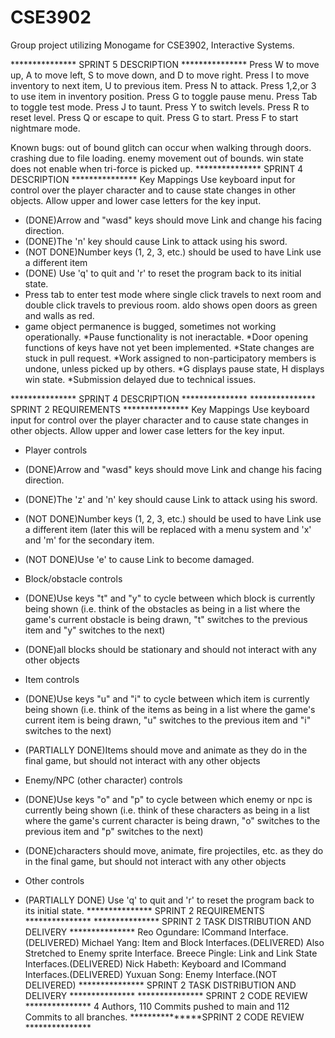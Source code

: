 # CSE3902
Group project utilizing Monogame for CSE3902, Interactive Systems.

*************** SPRINT 5 DESCRIPTION ***************
Press W to move up, A to move left, S to move down, and D to move right.
            Press I to move inventory to next item, U to previous item.
            Press N to attack.
            Press 1,2,or 3 to use item in inventory position.
            Press G to toggle pause menu.
            Press Tab to toggle test mode.
            Press J to taunt.
            Press Y to switch levels.
            Press R to reset level.
            Press Q or escape to quit.
            Press G to start.
            Press F to start nightmare mode.
            
Known bugs:
out of bound glitch can occur when walking through doors.
crashing due to file loading.
enemy movement out of bounds.
win state does not enable when tri-force is picked up.
*************** SPRINT 4 DESCRIPTION ***************
Key Mappings
Use keyboard input for control over the player character and to cause state changes in other objects. Allow upper and lower case letters for the key input.
* (DONE)Arrow and "wasd" keys should move Link and change his facing direction.
* (DONE)The 'n' key should cause Link to attack using his sword.
* (NOT DONE)Number keys (1, 2, 3, etc.) should be used to have Link use a different item 
* (DONE) Use 'q' to quit and 'r' to reset the program back to its initial state.
* Press tab to enter test mode where single click travels to next room and double click travels to previous room. aldo shows open doors as green and walls as red.
* game object permanence is bugged, sometimes not working operationally.
*Pause functionality is not ineractable.
*Door opening functions of keys have not yet been implemented.
*State changes are stuck in pull request.
*Work assigned to non-participatory members is undone, unless picked up by others.
*G displays pause state, H displays win state.
*Submission delayed due to technical issues. 


*************** SPRINT 4 DESCRIPTION ***************
*************** SPRINT 2 REQUIREMENTS ***************
Key Mappings
Use keyboard input for control over the player character and to cause state changes in other objects. Allow upper and lower case letters for the key input.
* Player controls
* (DONE)Arrow and "wasd" keys should move Link and change his facing direction.
* (DONE)The 'z' and 'n' key should cause Link to attack using his sword.
* (NOT DONE)Number keys (1, 2, 3, etc.) should be used to have Link use a different item (later this will be replaced with a menu system and 'x' and 'm' for the secondary item.
* (NOT DONE)Use 'e' to cause Link to become damaged.

* Block/obstacle controls
* (DONE)Use keys "t" and "y" to cycle between which block is currently being shown (i.e. think of the obstacles as being in a list where the game's current obstacle is being drawn, "t" switches to the previous item and "y" switches to the next)
* (DONE)all blocks should be stationary and should not interact with any other objects

* Item controls
* (DONE)Use keys "u" and "i" to cycle between which item is currently being shown (i.e. think of the items as being in a list where the game's current item is being drawn, "u" switches to the previous item and "i" switches to the next)
* (PARTIALLY DONE)Items should move and animate as they do in the final game, but should not interact with any other objects

* Enemy/NPC (other character) controls
* (DONE)Use keys "o" and "p" to cycle between which enemy or npc is currently being shown (i.e. think of these characters as being in a list where the game's current character is being drawn, "o" switches to the previous item and "p" switches to the next)
* (DONE)characters should move, animate, fire projectiles, etc. as they do in the final game, but should not interact with any other objects

* Other controls
* (PARTIALLY DONE) Use 'q' to quit and 'r' to reset the program back to its initial state.
*************** SPRINT 2 REQUIREMENTS ***************
*************** SPRINT 2 TASK DISTRIBUTION AND DELIVERY ***************
Reo Ogundare: ICommand Interface.(DELIVERED)
Michael Yang: Item and Block Interfaces.(DELIVERED) Also Stretched to Enemy sprite Interface.
Breece Pingle: Link and Link State Interfaces.(DELIVERED)
Nick Habeth: Keyboard and ICommand Interfaces.(DELIVERED)
Yuxuan Song: Enemy Interface.(NOT DELIVERED)
*************** SPRINT 2 TASK DISTRIBUTION AND DELIVERY ***************
*************** SPRINT 2 CODE REVIEW ***************
4 Authors, 110 Commits pushed to main and 112 Commits to all branches.
***************SPRINT 2 CODE REVIEW ***************

